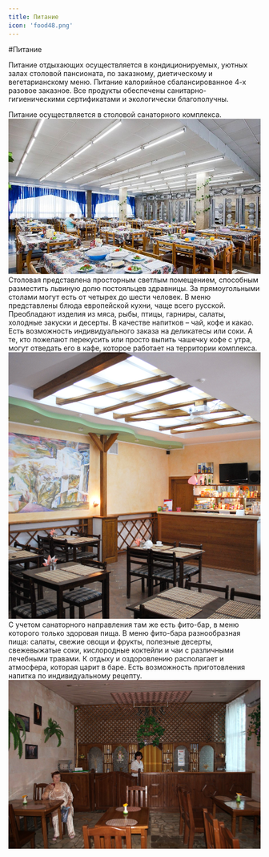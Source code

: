 ```yaml
---
title: Питание
icon: 'food48.png'
---
```


#Питание

Питание отдыхающих осуществляется в кондиционируемых, уютных залах столовой пансионата, по заказному, диетическому и вегетарианскому меню. Питание калорийное сбалансированное 4-х разовое заказное. Все продукты обеспечены санитарно-гигиеническими сертификатами и экологически благополучны.

Питание осуществляется в столовой санаторного комплекса.
![Столовая](dinning-room.jpg)
Столовая представлена просторным светлым помещением, способным разместить львиную долю постояльцев здравницы. За прямоугольными столами могут есть от четырех до шести человек. В меню представлены блюда европейской кухни, чаще всего русской. Преобладают изделия из мяса, рыбы, птицы, гарниры, салаты, холодные закуски и десерты. В качестве напитков – чай, кофе и какао. Есть возможность индивидуального заказа на деликатесы или соки.
А те, кто пожелают перекусить или просто выпить чашечку кофе с утра, могут отведать его в кафе, которое работает на территории комплекса.
![Кафе](cafe.jpg)
С учетом санаторного направления там же есть фито-бар, в меню которого только здоровая пища.
В меню фито-бара разнообразная пища: салаты, свежие овощи и фрукты, полезные десерты, свежевыжатые соки, кислородные коктейли и чаи с различными лечебными травами. К отдыху и оздоровлению располагает и атмосфера, которая царит в баре. Есть возможность приготовления напитка по индивидуальному рецепту.
![Фито-бар](phyto-bar-1.jpg)
